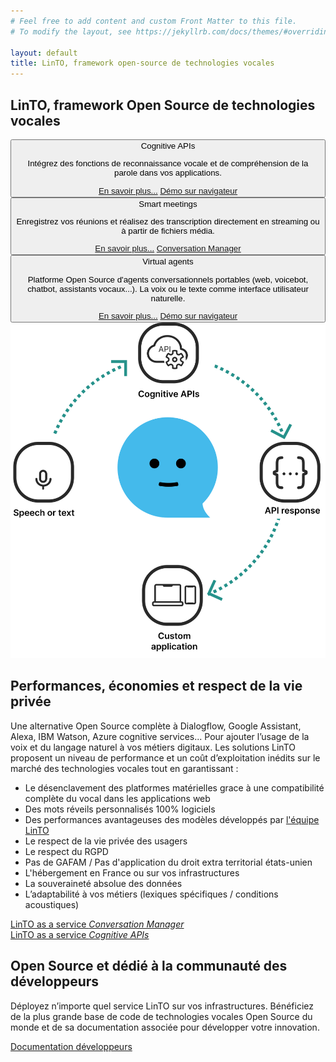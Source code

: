 ```yaml
---
# Feel free to add content and custom Front Matter to this file.
# To modify the layout, see https://jekyllrb.com/docs/themes/#overriding-theme-defaults

layout: default
title: LinTO, framework open-source de technologies vocales
---
```

<div id="body" class="flex col">
  <section id="homepage-top">
    <div class="container flex row">
      <div class="flex col flex2 padding-20">
        <h1 class="big-title">LinTO, <strong class="green">framework Open Source</strong> de technologies vocales</h1>
        <div class="flex col homepage-links-container">
          <button class="homepage-link flex row align-center apis">
            <span class="icon apis"></span>
            <span class="label">Cognitive APIs</span>
            <div class="homepage-link-detail">
              <p class="detail">Intégrez des fonctions de reconnaissance vocale et de compréhension de la parole dans vos applications.</p>
              <div class="flex row detail-btn">
                <a href="/produits/cognitive-apis" class="btn-cta homepage bluechart">En savoir plus...</a>
                <a href="/demo/cognitive-apis" class="btn-cta homepage bluechart">Démo sur navigateur</a>
              </div>
            </div>
          </button>
          <button class="homepage-link flex row align-center meeting">
            <span class="icon meeting"></span>
            <span class="label">Smart meetings</span>
            <div class="homepage-link-detail">
              <p class="detail">Enregistrez vos réunions et réalisez des transcription directement en streaming ou à partir de fichiers média.</p>
              <div class="flex row detail-btn">
                <a href="/produits/linto-for-meeting" class="btn-cta homepage greenchart">En savoir plus...</a>
                <a href="https://convos.linto.ai" target="_blank" class="btn-cta homepage greenchart">Conversation Manager</a>
              </div>
            </div>
          </button>
          <button class="homepage-link flex row align-center linto">
            <span class="icon linto"></span>
            <span class="label">Virtual agents</span>
            <div class="homepage-link-detail">
              <p class="detail">Platforme Open Source d'agents conversationnels portables (web, voicebot, chatbot, assistants vocaux...). La voix ou le texte comme interface utilisateur naturelle.</p>
              <div class="flex row detail-btn align-center">
                <a href="/produits/linto-agent" class="btn-cta homepage purplechart">En savoir plus...</a>
                <a href="/demo/linto-agent" class="btn-cta homepage purplechart">Démo sur navigateur</a>
              </div>
            </div>
          </button>
        </div>
      </div>
      <div class="flex row flex1 justify-center align-center padding-20">
        <img src="/assets/img/illustration-homepage-01.svg" class="homepage-illustration" >
      </div>
    </div>
  </section>
  <section id="homepage-privacy">
    <div class="container">
      <h2 class="big-title centered"><strong class="white">Performances, économies et respect</strong> de la vie privée</h2>
      <p class="text-centered">Une alternative Open Source complète à Dialogflow, Google Assistant, Alexa, IBM Watson, Azure cognitive services... Pour ajouter l’usage de la voix et du langage naturel à vos métiers digitaux. Les solutions LinTO proposent un niveau de performance et un coût d’exploitation inédits sur le marché des technologies vocales tout en garantissant :</p>
      <div class="flex row justify-center">
        <div class="flex col content-white-80 padding-20" style="max-width:640px">
          <ul>
            <li>Le désenclavement des platformes matérielles grace à une compatibilité complète du vocal dans les applications web</li>
            <li>Des mots réveils personnalisés 100% logiciels</li>
            <li>Des performances avantageuses des modèles développés par <a href="https://labs.linagora.com/our-team/">l'équipe LinTO</a></li>
            <li>Le respect de la vie privée des usagers </li>
            <li>Le respect du RGPD </li>
            <li>Pas de GAFAM / Pas d'application du droit extra territorial états-unien </li>
            <li>L'hébergement en France ou sur vos infrastructures </li>
            <li>La souveraineté absolue des données </li>
            <li>L’adaptabilité à vos métiers (lexiques spécifiques / conditions acoustiques) </li>
          </ul>
        </div>
      </div>
      <div class="flex row space-evenly padding-20">
        <div class="flex row btn-cta-container">
          <a class="btn-cta blue" href="https://convos.linto.ai/login">LinTO as a service <i>Conversation Manager</i></a>
        </div>
        <div class="flex row btn-cta-container">
          <a class="btn-cta blue" href="/contact">LinTO as a service <i>Cognitive APIs</i></a>
        </div>
      </div>
    </div>
  </section>
  <section>
    <div class="container">
      <h2 class="big-title centered"><strong class="green">Open Source</strong> et dédié à la communauté des développeurs</h2>
      <p class="text-centered">Déployez n’importe quel service LinTO sur vos infrastructures. Bénéficiez de la plus grande base de code de technologies vocales Open Source du monde et de sa documentation associée pour développer votre innovation.</p>
    </div>
    <div class="flex row justify-center btn-cta-container">
      <a class="btn-cta blue" href="#">Documentation développeurs</a>
    </div>
  </section>
</div>

<script type="text/javascript" src="/assets/js/homepage.js"></script>